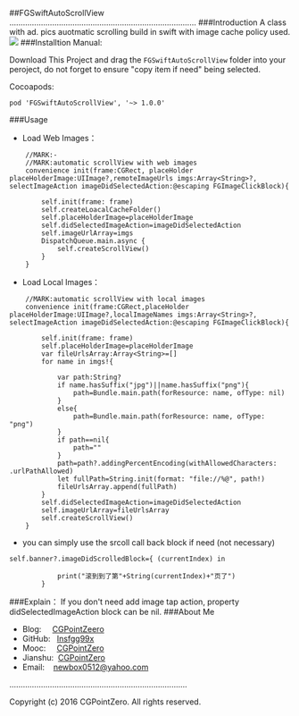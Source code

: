 ##FGSwiftAutoScrollView
...................................................................................
###Introduction
A class with ad. pics auotmatic scrolling build in swift with image cache policy used.
![](https://github.com/Insfgg99x/FGGAutomaticScrollView/blob/master/demo.gif)
###Installtion
Manual:

Download This Project and drag the `FGSwiftAutoScrollView` folder into your peroject, do not forget to ensure "copy item if need" being selected.

Cocoapods:
```
pod 'FGSwiftAutoScrollView', '~> 1.0.0'
```

###Usage
- Load Web Images：
```
    //MARK:-
    //MARK:automatic scrollView with web images
    convenience init(frame:CGRect, placeHolder placeHolderImage:UIImage?,remoteImageUrls imgs:Array<String>?, selectImageAction imageDidSelectedAction:@escaping FGImageClickBlock){
        
        self.init(frame: frame)
        self.createLoacalCacheFolder()
        self.placeHolderImage=placeHolderImage
        self.didSelectedImageAction=imageDidSelectedAction
        self.imageUrlArray=imgs
        DispatchQueue.main.async {
            self.createScrollView()
        }
    }
```
- Load Local Images：
```
    //MARK:automatic scrollView with local images
    convenience init(frame:CGRect,placeHolder placeHolderImage:UIImage?,localImageNames imgs:Array<String>?, selectImageAction imageDidSelectedAction:@escaping FGImageClickBlock){
        
        self.init(frame: frame)
        self.placeHolderImage=placeHolderImage
        var fileUrlsArray:Array<String>=[]
        for name in imgs!{
            
            var path:String?
            if name.hasSuffix("jpg")||name.hasSuffix("png"){
                path=Bundle.main.path(forResource: name, ofType: nil)
            }
            else{
                path=Bundle.main.path(forResource: name, ofType: "png")
            }
            if path==nil{
                path=""
            }
            path=path?.addingPercentEncoding(withAllowedCharacters: .urlPathAllowed)
            let fullPath=String.init(format: "file://%@", path!)
            fileUrlsArray.append(fullPath)
        }
        self.didSelectedImageAction=imageDidSelectedAction
        self.imageUrlArray=fileUrlsArray
        self.createScrollView()
    }
```
- you can simply use the srcoll call back block if need (not necessary)
```
self.banner?.imageDidScrolledBlock={ (currentIndex) in
            
            print("滚到到了第"+String(currentIndex)+"页了")
        }
```
###Explain：
If you don't need add image tap action, property didSelectedImageAction  block can be nil.
###About Me
- Blog:     [CGPointZeero](http://cgpointzero.top)
- GitHub:   [Insfgg99x](https://github.com/Insfgg99x)
- Mooc:     [CGPointZero](http://www.imooc.com/u/3909164/articles)
- Jianshu:  [CGPointZero](http://www.jianshu.com/users/c3f2e8c87dc4/latest_articles)
- Email:    [newbox0512@yahoo.com](mailto:newbox0512@yahoo.com)

...............................................................................

Copyright (c) 2016 CGPointZero. All rights reserved.<br>
